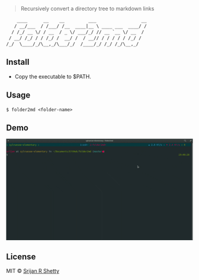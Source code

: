 > Recursively convert a directory tree to markdown links

```
    ____      __    __         ___                 __
   / __/___  / /___/ /__  ____|__ \ ____ ___  ____/ /
  / /_/ __ \/ / __  / _ \/ ___/_/ // __ `__ \/ __  /
 / __/ /_/ / / /_/ /  __/ /  / __// / / / / / /_/ /
/_/  \____/_/\__,_/\___/_/  /____/_/ /_/ /_/\__,_/
```

## Install

- Copy the executable to $PATH.

## Usage

```shell
$ folder2md <folder-name>
```

## Demo

![demo](folder2md.gif)

## License

MIT © [Srijan R Shetty](http://srijanshetty.in)
